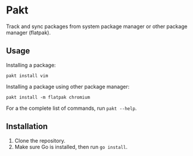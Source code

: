 # Pakt

Track and sync packages from system package manager or other package manager (flatpak).

## Usage
Installing a package:
```
pakt install vim
```

Installing a package using other package manager:
```
pakt install -m flatpak chromium
```

For a the complete list of commands, run `pakt --help`.

## Installation

1. Clone the repository.
2. Make sure Go is installed, then run `go install`.